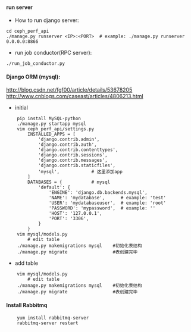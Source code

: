 #### run server
- How to run django server:
```
cd ceph_perf_api
./manage.py runserver <IP>:<PORT>  # example: ./manage.py runserver 0.0.0.0:8866
```

- run job conductor(RPC server):
```
./run_job_conductor.py
```
#### Django ORM (mysql):
http://blog.csdn.net/fgf00/article/details/53678205
http://www.cnblogs.com/caseast/articles/4806213.html
- initial
```
    pip install MySQL-python
    ./manage.py startapp mysql
    vim ceph_perf_api/settings.py
        INSTALLED_APPS = [
            'django.contrib.admin',
            'django.contrib.auth',
            'django.contrib.contenttypes',
            'django.contrib.sessions',
            'django.contrib.messages',
            'django.contrib.staticfiles',
            'mysql',            # 这里添加app
        ]
        DATABASES = {           # mysql
            'default': {
                'ENGINE': 'django.db.backends.mysql',
                'NAME': 'mydatabase',      # example: 'test'
                'USER': 'mydatabaseuser',  # example: 'root'
                'PASSWORD': 'mypassword',  # example: ''
                'HOST': '127.0.0.1',
                'PORT': '3306',
            }
        }
    vim mysql/models.py
        # edit table
    ./manage.py makemigrations mysql    #初始化表结构
    ./manage.py migrate                 #表创建完毕
```
- add table
```
    vim mysql/models.py
        # edit table
    ./manage.py makemigrations mysql    #初始化表结构
    ./manage.py migrate                 #表创建完毕
```
#### Install Rabbitmq
```
    yum install rabbitmq-server
    rabbitmq-server restart
```

